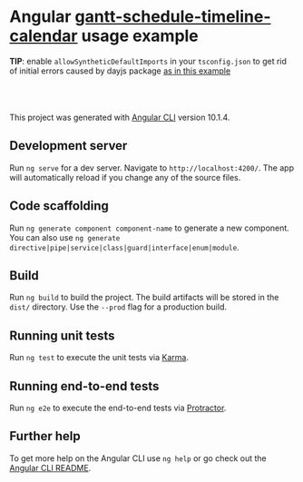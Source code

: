 # Angular [gantt-schedule-timeline-calendar](https://github.com/neuronetio/gantt-schedule-timeline-calendar) usage example

**TIP**: enable `allowSyntheticDefaultImports` in your `tsconfig.json` to get rid of initial errors caused by dayjs package  [as in this example](https://github.com/neuronetio/angular-gantt-schedule-timeline-calendar-example/blob/master/tsconfig.json#L11)

<br/><br/><br/>
This project was generated with [Angular CLI](https://github.com/angular/angular-cli) version 10.1.4.

## Development server

Run `ng serve` for a dev server. Navigate to `http://localhost:4200/`. The app will automatically reload if you change any of the source files.

## Code scaffolding

Run `ng generate component component-name` to generate a new component. You can also use `ng generate directive|pipe|service|class|guard|interface|enum|module`.

## Build

Run `ng build` to build the project. The build artifacts will be stored in the `dist/` directory. Use the `--prod` flag for a production build.

## Running unit tests

Run `ng test` to execute the unit tests via [Karma](https://karma-runner.github.io).

## Running end-to-end tests

Run `ng e2e` to execute the end-to-end tests via [Protractor](http://www.protractortest.org/).

## Further help

To get more help on the Angular CLI use `ng help` or go check out the [Angular CLI README](https://github.com/angular/angular-cli/blob/master/README.md).
